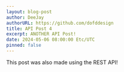 ```yaml
---
layout: blog-post
author: DeeJay
authorURL: https://github.com/dofddesign
title: API Post 4
excerpt: ANOTHER API Post!
date: 2024-05-06 08:00:00 Etc/UTC
pinned: false
---
```

This post was also made using the REST API!
